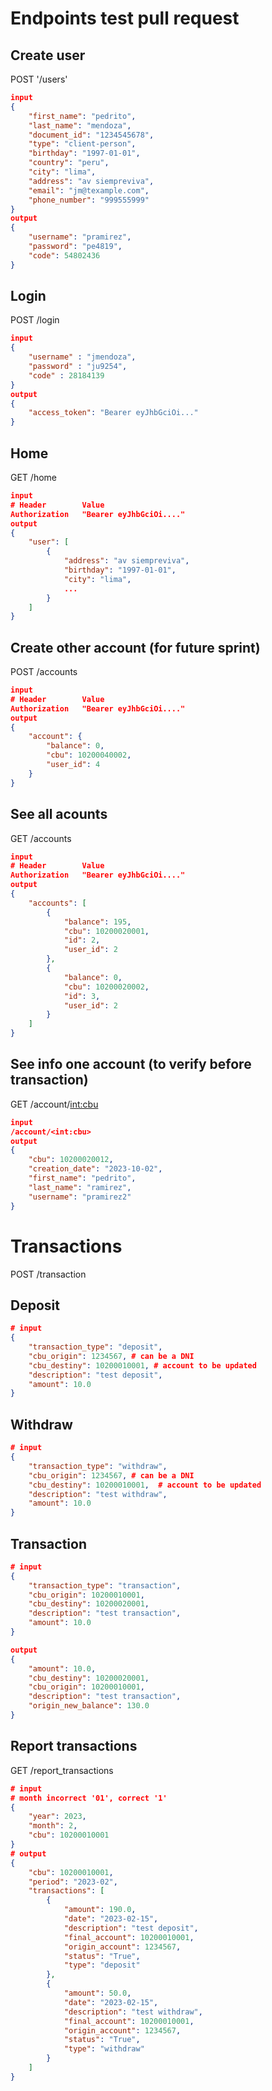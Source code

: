 # Endpoints test pull request
## Create user
POST '/users'

```json
input
{
	"first_name": "pedrito",
	"last_name": "mendoza",
	"document_id": "1234545678",
	"type": "client-person",
	"birthday": "1997-01-01",
	"country": "peru",
	"city": "lima",
	"address": "av siempreviva",
	"email": "jm@texample.com",
	"phone_number": "999555999"
}
output
{
	"username": "pramirez",
	"password": "pe4819",
	"code": 54802436
}
```
## Login
POST /login
```json
input
{
	"username" : "jmendoza",
	"password" : "ju9254",
	"code" : 28184139
}
output
{
	"access_token": "Bearer eyJhbGciOi..."
}
```
## Home
GET /home
```json
input
# Header        Value
Authorization   "Bearer eyJhbGciOi...."
output
{
	"user": [
		{
			"address": "av siempreviva",
			"birthday": "1997-01-01",
			"city": "lima",
			...
		}
	]
}
```
## Create other account (for future sprint)
POST /accounts
```json
input
# Header        Value
Authorization   "Bearer eyJhbGciOi...."
output
{
	"account": {
		"balance": 0,
		"cbu": 10200040002,
		"user_id": 4
	}
}
```
## See all acounts
GET /accounts
```json
input
# Header        Value
Authorization   "Bearer eyJhbGciOi...."
output
{
	"accounts": [
		{
			"balance": 195,
			"cbu": 10200020001,
			"id": 2,
			"user_id": 2
		},
		{
			"balance": 0,
			"cbu": 10200020002,
			"id": 3,
			"user_id": 2
		}
	]
}
```
## See info one account (to verify before transaction)
GET /account/<int:cbu>
```json
input 
/account/<int:cbu>
output
{
	"cbu": 10200020012,
	"creation_date": "2023-10-02",
	"first_name": "pedrito",
	"last_name": "ramirez",
	"username": "pramirez2"
}
```
# Transactions
POST /transaction
## Deposit
```json
# input
{
	"transaction_type": "deposit",
	"cbu_origin": 1234567, # can be a DNI
	"cbu_destiny": 10200010001, # account to be updated
	"description": "test deposit",
	"amount": 10.0
}
```
## Withdraw
```json
# input
{
	"transaction_type": "withdraw",
	"cbu_origin": 1234567, # can be a DNI
	"cbu_destiny": 10200010001,  # account to be updated
	"description": "test withdraw",
	"amount": 10.0
}
```
## Transaction
```json
# input
{
	"transaction_type": "transaction",
	"cbu_origin": 10200010001,
	"cbu_destiny": 10200020001,
	"description": "test transaction",
	"amount": 10.0
}
```
```json
output
{
	"amount": 10.0,
	"cbu_destiny": 10200020001,
	"cbu_origin": 10200010001,
	"description": "test transaction",
	"origin_new_balance": 130.0
}
```
## Report transactions
GET /report_transactions
```json
# input
# month incorrect '01', correct '1' 
{
	"year": 2023,
	"month": 2,
	"cbu": 10200010001
}
# output
{
	"cbu": 10200010001,
	"period": "2023-02",
	"transactions": [
		{
			"amount": 190.0,
			"date": "2023-02-15",
			"description": "test deposit",
			"final_account": 10200010001,
			"origin_account": 1234567,
			"status": "True",
			"type": "deposit"
		},
		{
			"amount": 50.0,
			"date": "2023-02-15",
			"description": "test withdraw",
			"final_account": 10200010001,
			"origin_account": 1234567,
			"status": "True",
			"type": "withdraw"
		}
	]
}
```
